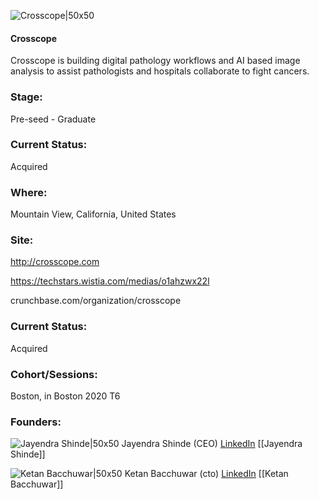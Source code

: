 

![Crosscope|50x50](https://apimg.techstars.com/connect/images/image_files/602ac5bbf3b91d0008fb7414/original/Screen_Shot_2021-02-05_at_10.11.24_PM.png)

#### Crosscope
Crosscope is building digital pathology workflows and AI based image analysis to assist pathologists and hospitals collaborate to fight cancers.

### Stage: 
Pre-seed - Graduate 

### Current Status: 
Acquired

### Where:
Mountain View, California, United States

### Site:
http://crosscope.com

https://techstars.wistia.com/medias/o1ahzwx22l

crunchbase.com/organization/crosscope

### Current Status: 
Acquired

### Cohort/Sessions: 
Boston, in Boston 2020 T6

### Founders: 

![Jayendra Shinde|50x50](https://apimg.techstars.com/connect/images/image_files/5f9ffb8d44e08208520000e8/original/Jayendra_Shinde_-_profile.jpg) Jayendra Shinde (CEO) [LinkedIn](https://linkedin.com/in/jayendrashinde91) [[Jayendra Shinde]]

![Ketan Bacchuwar|50x50](https://apimg.techstars.com/connect/images/image_files/5fa015b744e08208520000f3/original/ketan_bacchuwar.jpg) Ketan Bacchuwar (cto) [LinkedIn](https://linkedin.com/in/ketanbacchuwar) [[Ketan Bacchuwar]]


